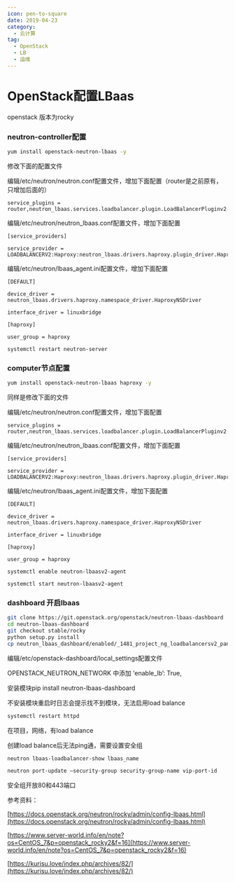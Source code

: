 ```yaml
---
icon: pen-to-square
date: 2019-04-23
category:
  - 云计算
tag:
  - OpenStack
  - LB
  - 运维
---
```


# OpenStack配置LBaas

openstack 版本为rocky

### **neutron-controller配置**

```bash
yum install openstack-neutron-lbaas -y
```

修改下面的配置文件

编辑/etc/neutron/neutron.conf配置文件，增加下面配置（router是之前原有，只增加后面的）

```
service_plugins = router,neutron_lbaas.services.loadbalancer.plugin.LoadBalancerPluginv2
```

编辑/etc/neutron/neutron_lbaas.conf配置文件，增加下面配置

```
[service_providers]

service_provider = LOADBALANCERV2:Haproxy:neutron_lbaas.drivers.haproxy.plugin_driver.HaproxyOnHostPluginDriver:default
```

编辑/etc/neutron/lbaas_agent.ini配置文件，增加下面配置

```
[DEFAULT]

device_driver = neutron_lbaas.drivers.haproxy.namespace_driver.HaproxyNSDriver

interface_driver = linuxbridge

[haproxy]

user_group = haproxy

systemctl restart neutron-server
```

### **computer节点配置**

```bash
yum install openstack-neutron-lbaas haproxy -y
```

同样是修改下面的文件

编辑/etc/neutron/neutron.conf配置文件，增加下面配置

```
service_plugins = router,neutron_lbaas.services.loadbalancer.plugin.LoadBalancerPluginv2
```

编辑/etc/neutron/neutron_lbaas.conf配置文件，增加下面配置

```
[service_providers]

service_provider = LOADBALANCERV2:Haproxy:neutron_lbaas.drivers.haproxy.plugin_driver.HaproxyOnHostPluginDriver:default
```

编辑/etc/neutron/lbaas_agent.ini配置文件，增加下面配置

```
[DEFAULT]

device_driver = neutron_lbaas.drivers.haproxy.namespace_driver.HaproxyNSDriver

interface_driver = linuxbridge

[haproxy]

user_group = haproxy

systemctl enable neutron-lbaasv2-agent

systemctl start neutron-lbaasv2-agent
```

### **dashboard 开启lbaas**

```bash
git clone https://git.openstack.org/openstack/neutron-lbaas-dashboard
cd neutron-lbaas-dashboard
git checkout stable/rocky
python setup.py install
cp neutron_lbaas_dashboard/enabled/_1481_project_ng_loadbalancersv2_panel.py /usr/share/openstack-dashboard/openstack_dashboard/local/enabled/
```

编辑/etc/openstack-dashboard/local_settings配置文件

OPENSTACK_NEUTRON_NETWORK 中添加 ‘enable_lb’: True,

安装模块pip install neutron-lbaas-dashboard

不安装模块重启时日志会提示找不到模块，无法启用load balance

```bash
systemctl restart httpd
```

在项目，网络，有load balance

创建load balance后无法ping通，需要设置安全组

```bash
neutron lbaas-loadbalancer-show lbaas_name

neutron port-update –security-group security-group-name vip-port-id
```

安全组开放80和443端口

参考资料：

[https://docs.openstack.org/neutron/rocky/admin/config-lbaas.html](https://docs.openstack.org/neutron/rocky/admin/config-lbaas.html)

[https://www.server-world.info/en/note?os=CentOS_7&p=openstack_rocky2&f=16](https://www.server-world.info/en/note?os=CentOS_7&p=openstack_rocky2&f=16)

[https://kurisu.love/index.php/archives/82/](https://kurisu.love/index.php/archives/82/)